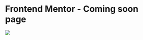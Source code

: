 # Frontend Mentor - Coming soon page
![](https://repository-images.githubusercontent.com/272259259/81fae700-ae42-11ea-87e3-1c8a084ad85f)
